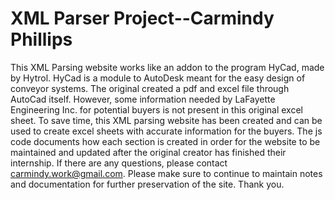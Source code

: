 # XML Parser Project--Carmindy Phillips
This XML Parsing website works like an addon to the program HyCad, made by Hytrol. HyCad is a module to AutoDesk meant for the easy design of conveyor systems. The original created a pdf and excel file through AutoCad itself. However, some information needed by LaFayette Engineering Inc. for potential buyers is not present in this original excel sheet. To save time, this XML parsing website has been created and can be used to create excel sheets with accurate information for the buyers.
The js code documents how each section is created in order for the website to be maintained and updated after the original creator has finished their internship. If there are any questions, please contact carmindy.work@gmail.com.
Please make sure to continue to maintain notes and documentation for further preservation of the site. Thank you.
